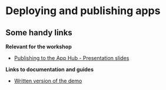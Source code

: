 # Deploying and publishing apps

## Some handy links

**Relevant for the workshop**

- [Publishing to the App Hub - Presentation slides](https://docs.google.com/presentation/d/1tjH-RJ_U_w28XyL_Ob-35KUGTzxGgMNYuheeidSSbAI/edit?usp=sharing)

**Links to documentation and guides**

- [Written version of the demo](https://www.fiftythreetwenty.com/learn/dhis2/app-development-guides/dhis2-app-hub-submit-app/)
